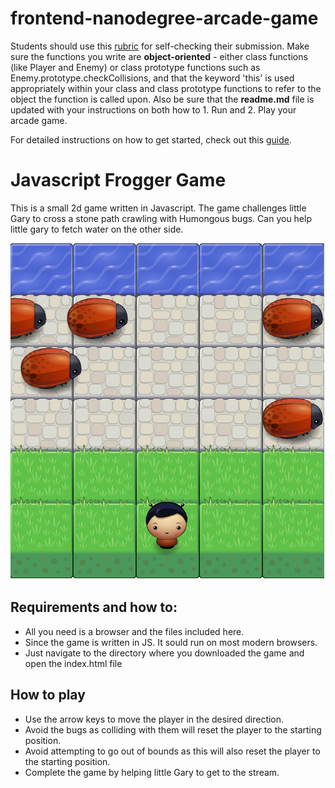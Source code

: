 frontend-nanodegree-arcade-game
===============================

Students should use this [rubric](https://review.udacity.com/#!/projects/2696458597/rubric) for self-checking their submission. Make sure the functions you write are **object-oriented** - either class functions (like Player and Enemy) or class prototype functions such as Enemy.prototype.checkCollisions, and that the keyword 'this' is used appropriately within your class and class prototype functions to refer to the object the function is called upon. Also be sure that the **readme.md** file is updated with your instructions on both how to 1. Run and 2. Play your arcade game.

For detailed instructions on how to get started, check out this [guide](https://docs.google.com/document/d/1v01aScPjSWCCWQLIpFqvg3-vXLH2e8_SZQKC8jNO0Dc/pub?embedded=true).

# Javascript Frogger Game
This is a small 2d game written in Javascript. The game challenges little Gary to cross a stone path crawling with Humongous bugs. Can you help little gary to fetch water on the other side.


![frogger game screenshot](capture.PNG)

## Requirements and how to:

+ All you need is a browser and the files included here.
+ Since the game is written in JS. It sould run on most modern browsers.
+ Just navigate to the directory where you downloaded the game and open the index.html file

## How to play
+ Use the arrow keys to move the player in the desired direction.
+ Avoid the bugs as colliding with them will reset the player to the starting position.
+ Avoid attempting to go out of bounds as this will also reset the player to the starting position.
+ Complete the game by helping little Gary to get to the stream.